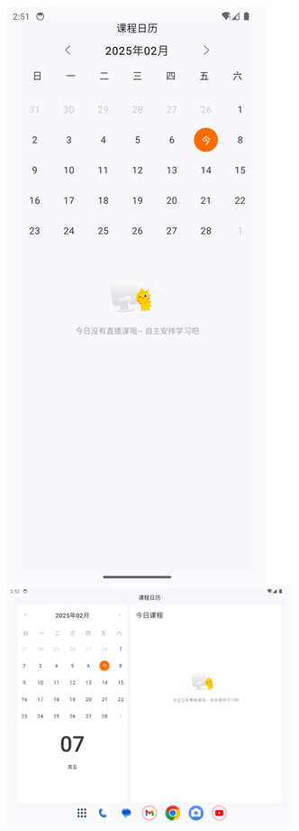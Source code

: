 ![Screenshot_20250207_145139.png](Screenshot%2FScreenshot_20250207_145139.png)
![Screenshot_20250207_145255.png](Screenshot%2FScreenshot_20250207_145255.png)